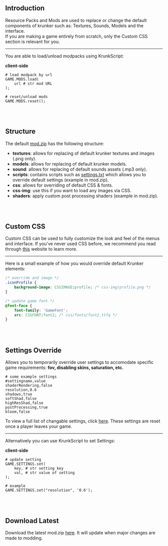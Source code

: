 ## Introduction

Resource Packs and Mods are used to replace or change the default components of krunker such as: Textures, Sounds, Models and the interface.\
If you are making a game entirely from scratch, only the Custom CSS section is relevant for you.

___

You are able to load/unload modpacks using KrunkScript:

<p class="hidep"><strong class="client-side">client-side</strong></p>

```krunkscript
# load modpack by url
GAME.MODS.load(
    url # str mod URL
);

# reset/unload mods
GAME.MODS.reset();
```

<br><br/>

## Structure

The default [mod.zip](https://krunker.io/modzip) has the following structure:

 * **textures**: allows for replacing of default krunker textures and images (.png only).
 * **models**: allows for replacing of default krunker models.
 * **sound**: allows for replacing of default sounds assets (.mp3 only).
 * **scripts**: contains scripts such as [settings.txt](./files/mod-resource_packs?id=settings-override) which allows you to override default settings (example in mod.zip).
 * **css**: allows for overriding of default CSS & fonts.
 * **css-img**: use this if you want to load any images via CSS.
 * **shaders**: apply custom post processing shaders (example in mod.zip).

<br><br/>

## Custom CSS

Custom CSS can be used to fully customize the look and feel of the menus and interface. If you've never used CSS before, we recommend you read through [this](https://developer.mozilla.org/en-US/docs/Learn/Getting_started_with_the_web/CSS_basics) website to learn more.

___

Here is a small example of how you would override default Krunker elements:

```css
/* override and image */
.iconProfile {
    background-image: CSSIMAGE:profile; /* css-img/profile.png */
}

/* update game font */
@font-face {
    font-family: 'GameFont';
    src: CSSFONT:font2; /* css/fonts/font2.ttfq */
}
```

<br><br/>

## Settings Override

Allows you to temporarily override user settings to accomodate specific game requirements: **fov, disabling skins, saturation, etc.**

```krunkscript
# some example settings
#settingname,value
shaderRendering,false
resolution,0.6
shadows,true
softShad,false
highResShad,false
postProcessing,true
bloom,false
```

To view a full list of changable settings, click [here](https://krunker.io/docs/settings.txt). These settings are reset once a player leaves your game.

___

Alternatively you can use KrunkScript to set Settings:

<p class="hidep"><strong class="client-side">client-side</strong></p>

```krunkscript
# update setting
GAME.SETTINGS.set(
    key, # str setting key
    val, # str value of setting
);

# example
GAME.SETTINGS.set("resolution", '0.6');
```

<br><br/>

## Download Latest

Download the latest mod.zip [here](https://krunker.io/modzip). It will update when major changes are made to modding.

<br><br/>

